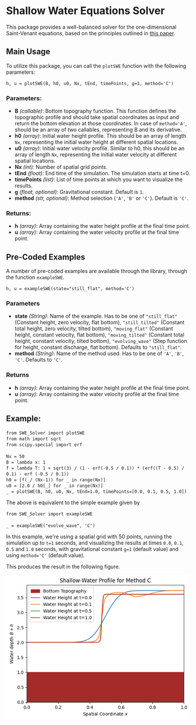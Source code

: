 # Shallow Water Equations Solver

This package provides a well-balanced solver for the one-dimensional Saint-Venant equations, based on the principles outlined in [this paper](XXX).

## Main Usage

To utilize this package, you can call the `plotSWE` function with the following parameters:

```
h, u = plotSWE(B, h0, u0, Nx, tEnd, timePoints, g=1, method='C')
```
### Parameters:
* **B** _(callable)_: Bottom topography function. This function defines the topographic profile and should take spatial coordinates as input and return the bottom elevation at those coordinates. In case of `method='A'`, should be an array of two callables, representing B and its derivative.
* **h0** _(array)_: Initial water height profile. This should be an array of length `Nx`, representing the initial water height at different spatial locations.
* **u0** _(array)_: Initial water velocity profile. Similar to h0, this should be an array of length `Nx`, representing the initial water velocity at different spatial locations.
* **Nx** _(int)_: Number of spatial grid points.
* **tEnd** _(float)_: End time of the simulation. The simulation starts at time t=0.
* **timePoints** _(list)_: List of time points at which you want to visualize the results.
* **g** _(float, optional)_: Gravitational constant. Default is `1`.
* **method** _(str, optional)_: Method selection (`'A'`, `'B'` or `'C'`). Default is `'C'`.

### Returns:
* **h** _(array)_: Array containing the water height profile at the final time point.
* **u** _(array)_: Array containing the water velocity profile at the final time point.

## Pre-Coded Examples
A number of pre-coded examples are available through the library, through the function `exampleSWE`.
```
h, u = exampleSWE(state="still_flat", method='C')
```

### Parameters
* **state** _(String)_: Name of the example. Has to be one of `"still_flat"` (Constant height, zero velocity, flat bottom), `"still_tilted"` (Constant total height, zero velocity, tilted bottom), `"moving_flat"` (Constant height, constant velocity, flat bottom), `"moving_tilted"` (Constant total height, constant velocity, tilted bottom), `"evolving_wave"` (Step function for height, constant discharge, flat bottom). Defaults to `"still_flat"`.
* **method** _(String)_: Name of the method used. Has to be one of `'A'`, `'B'`, `'C'`. Defaults to `'C'`.

### Returns
* **h** _(array)_: Array containing the water height profile at the final time point.
* **u** _(array)_: Array containing the water velocity profile at the final time point.

## Example:

```
from SWE_Solver import plotSWE
from math import sqrt
from scipy.special import erf

Nx = 50
B = lambda x: 1
f = lambda T: 1 + sqrt(3) / (1 - erf(-0.5 / 0.1)) * (erf((T - 0.5) / 0.1) - erf (-0.5 / 0.1))
h0 = [f(_/ (Nx-1)) for _ in range(Nx)]
u0 = [2.0 / h0[_] for _ in range(Nx)]
_ = plotSWE(B, h0, u0, Nx, tEnd=1.0, timePoints=[0.0, 0.1, 0.5, 1.0])
```

The above is equivalent to the simple example given by 
```
from SWE_Solver import exampleSWE

_ = exampleSWE("evolve_wave", 'C')
```

In this example, we're using a spatial grid with 50 points, running the simulation up to `t=1` seconds, and visualizing the results at times `0.0`, `0.1`, `0.5` and `1.0` seconds, with gravitational constant `g=1` (default value) and using `method='C'` (default value).

This produces the result in the following figure.

![](https://github.com/DanielCortild/SWE-Solver/blob/main/fig.png?raw=true)